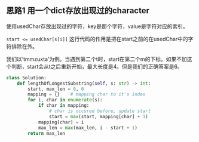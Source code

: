 ## 思路1 用一个dict存放出现过的character

使用usedChar存放出现过的字符，key是那个字符，value是字符对应的索引。

`start <= usedChar[s[i]]`
这行代码的作用是把在start之前的在usedChar中的字符排除在外。

我们以‘tmmzuxta’为例。当遇到第二个t时，start在第二个m的下标。如果不加这个判断，start会从t之后重新开始，最大长度是4。但是我们的正确答案是6。


```py
class Solution:
    def lengthOfLongestSubstring(self, s: str) -> int:
        start, max_len = 0, 0
        mapping = {}    # mapping char to it's index
        for i, char in enumerate(s):
            if char in mapping:
                # char is occured before, update start
                start = max(start, mapping[char] + 1)
            mapping[char] = i
            max_len = max(max_len, i - start + 1)
        return max_len
```